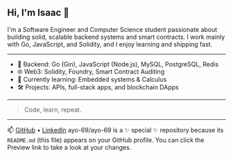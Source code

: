## Hi, I'm Isaac 👋

I'm a Software Engineer and Computer Science student passionate about building solid, scalable backend systems and smart contracts. I work mainly with Go, JavaScript, and Solidity, and I enjoy learning and shipping fast.

---

- 🔧 Backend: Go (Gin), JavaScript (Node.js), MySQL, PostgreSQL, Redis  
- 🌐 Web3: Solidity, Foundry, Smart Contract Auditing  
- 📍 Currently learning: Embedded systems & Calculus  
- 🛠️ Projects: APIs, full-stack apps, and blockchain DApps  

---

> Code, learn, repeat.
> 
---

📫 [GitHub](https://github.com/ayo-69) • [LinkedIn](https://www.linkedin.com/in/isaac-hayab-3b65492a7)
ayo-69/ayo-69 is a ✨ special ✨ repository because its `README.md` (this file) appears on your GitHub profile.
You can click the Preview link to take a look at your changes.
